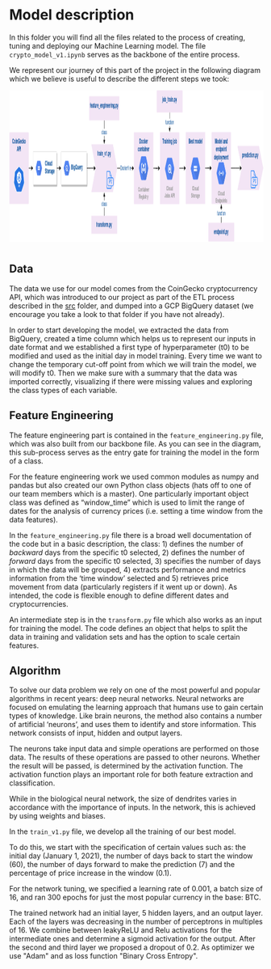 # Model description

In this folder you will find all the files related to the process of creating, tuning and deploying our Machine Learning model. The file `crypto_model_v1.ipynb` serves as the backbone of the entire process.

We represent our journey of this part of the project in the following diagram which we believe is useful to describe the different steps we took:

<div align="left"><img src="/images/training_model_diagram.png"width="1000" height="300">    <FONT SIZE=7></font></div>

## Data

The data we use for our model comes from the CoinGecko cryptocurrency API, which was introduced to our project as part of the ETL process described in the [src](https://github.com/kennyldc/crispy-computing-machine/tree/main/src) folder, and dumped into a GCP BigQuery dataset (we encourage you take a look to that folder if you have not already).

In order to start developing the model, we extracted the data from BigQuery, created a time column which helps us to represent our inputs in date format and we established a first type of hyperparameter (t0) to be modified and used as the initial day in model training. Every time we want to change the temporary cut-off point from which we will train the model, we will modify t0. Then we make sure with a summary that the data was imported correctly, visualizing if there were missing values and exploring the class types of each variable.

## Feature Engineering

The feature engineering part is contained in the `feature_engineering.py` file, which was also built from our backbone file. As you can see in the diagram, this sub-process serves as the entry gate for training the model in the form of a class. 

For the feature engineering work we used common modules as numpy and pandas but also created our own Python class objects (hats off to one of our team members which is a master). One particularly important object class was defined as “window_time” which is used to limit the range of dates for the analysis of currency prices (i.e. setting a time window from the data features).

In the `feature_engineering.py` file there is a broad well documentation of the code but in a basic description, the class: 1) defines the number of *backward* days from the specific t0 selected, 2) defines the number of *forward* days from the specific t0 selected, 3) specifies the number of days in which the data will be grouped, 4) extracts performance and metrics information from the ‘time window’ selected and 5) retrieves price movement from data (particularly registers if it went up or down). As intended, the code is flexible enough to define different dates and cryptocurrencies. 

An intermediate step is in the `transform.py` file which also works as an input for training the model. The code defines an object that helps to split the data in training and validation sets and has the option to scale certain features.

## Algorithm 

To solve our data problem we rely on one of the most powerful and popular algorithms in recent years: deep neural networks. Neural networks are focused on emulating the learning approach that humans use to gain certain types of knowledge. Like brain neurons, the method also contains a number of artificial ‘neurons’, and uses them to identify and store information. This network consists of input, hidden and output layers.  

The neurons take input data and simple operations are performed on those data. The results of these operations are passed to other neurons. Whether the result will be passed, is determined by the activation function. The activation function plays an important role for both feature extraction and classification.

While in the biological neural network, the size of dendrites varies in accordance with the importance of inputs. In the network, this is achieved by using weights and biases.

In the `train_v1.py` file, we develop all the training of our best model.

To do this, we start with the specification of certain values such as: the initial day (January 1, 2021), the number of days back to start the window (60), the number of days forward to make the prediction (7) and the percentage of price increase in the window (0.1).

For the network tuning, we specified a learning rate of 0.001, a batch size of 16, and ran 300 epochs for just the most popular currency in the base: BTC.

The trained network had an initial layer, 5 hidden layers, and an output layer. Each of the layers was decreasing in the number of perceptrons in multiples of 16. We combine between leakyReLU and Relu activations for the intermediate ones and determine a sigmoid activation for the output. After the second and third layer we proposed a dropout of 0.2. As optimizer we use "Adam" and as loss function "Binary Cross Entropy".


